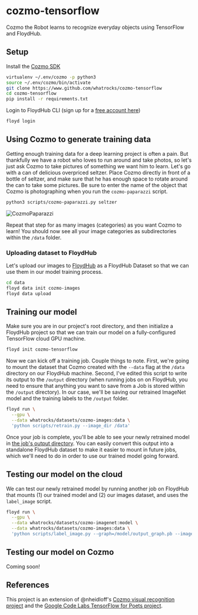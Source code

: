 # cozmo-tensorflow
Cozmo the Robot learns to recognize everyday objects using TensorFlow and FloydHub.

## Setup

Install the [Cozmo SDK](http://cozmosdk.anki.com/docs/)
```bash
virtualenv ~/.env/cozmo -p python3
source ~/.env/cozmo/bin/activate
git clone https://www.github.com/whatrocks/cozmo-tensorflow
cd cozmo-tensorflow
pip install -r requirements.txt
```

Login to FloydHub CLI (sign up for a [free account here](https://www.floydhub.com/plans))
```bash
floyd login
```

## Using Cozmo to generate training data

Getting enough training data for a deep learning project is often a pain. But thankfully we have a robot who loves to run around and take photos, so let's just ask Cozmo to take pictures of something we want him to learn. Let's go with a can of delicious overpriced seltzer. Place Cozmo directly in front of a bottle of seltzer, and make sure that he has enough space to rotate around the can to take some pictures. Be sure to enter the name of the object that Cozmo is photographing when you run the `cozmo-paparazzi` script.
```bash
python3 scripts/cozmo-paparazzi.py seltzer
```

![CozmoPaparazzi](assets/cozmo-paparazzi.gif)

Repeat that step for as many images (categories) as you want Cozmo to learn! You should now see all your image categories as subdirectories within the `/data` folder.

### Uploading dataset to FloydHub

Let's upload our images to [FloydHub](https://www.floydhub.com/whatrocks/datasets/cozmo-images) as a FloydHub Dataset so that we can use them in our model training process.

```bash
cd data
floyd data init cozmo-images
floyd data upload
```

## Training our model

Make sure you are in our project's root directory, and then initialize a FloydHub project so that we can train our model on a fully-configured TensorFlow cloud GPU machine.
```bash
floyd init cozmo-tensorflow
```

Now we can kick off a training job. Couple things to note. First, we're going to mount the dataset that Cozmo created with the `--data` flag at the `/data` directory on our FloydHub machine. Second, I've edited this script to write its output to the `/output` directory (when running jobs on on FloydHub, you need to ensure that anything you want to save from a Job is stored within the `/output` directory). In our case, we'll be saving our retrained ImageNet model and the training labels to the `/output` folder.
```bash
floyd run \
  --gpu \
  --data whatrocks/datasets/cozmo-images:data \
  'python scripts/retrain.py --image_dir /data'
```

Once your job is complete, you'll be able to see your newly retrained model in [the job's output directory](https://www.floydhub.com/whatrocks/projects/cozmo-tensorflow/8/output). You can easily convert this output into a standalone FloydHub dataset to make it easier to mount in future jobs, which we'll need to do in order to use our trained model going forward.

## Testing our model on the cloud

We can test our newly retrained model by running another job on FloydHub that mounts (1) our trained model and (2) our images dataset, and uses the `label_image` script.
```bash
floyd run \
  --gpu \
  --data whatrocks/datasets/cozmo-imagenet:model \
  --data whatrocks/datasets/cozmo-images:data \
  'python scripts/label_image.py --graph=/model/output_graph.pb --image=/data/toothpaste/toothpaste-329.jpeg --labels=/model/output_labels.txt'
```

## Testing our model on Cozmo

Coming soon!

## References

This project is an extension of @nheidloff's [Cozmo visual recognition project](https://github.com/nheidloff/visual-recognition-for-cozmo-with-tensorflow) and the [Google Code Labs TensorFlow for Poets project](https://codelabs.developers.google.com/codelabs/tensorflow-for-poets/#0).
